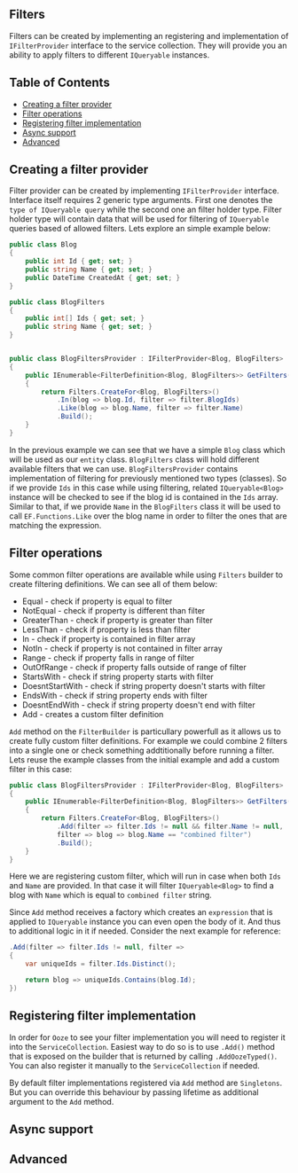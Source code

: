 ## Filters

Filters can be created by implementing an registering and implementation of `IFilterProvider` interface to the service collection. They will provide you an ability to apply filters to different `IQueryable` instances.

## Table of Contents
- [Creating a filter provider](#creating-a-filter-provider)
- [Filter operations](#filter-operations)
- [Registering filter implementation](#registering-filter-implementation)
- [Async support](#async-support)
- [Advanced](#advanced)
  

## Creating a filter provider
Filter provider can be created by implementing `IFilterProvider` interface. Interface itself requires 2 generic type arguments. First one denotes the `type of IQueryable query` while the second one an filter holder type. Filter holder type will contain data that will be used for filtering of `IQueryable` queries based of allowed filters. Lets explore an simple example below:

```csharp
public class Blog 
{
    public int Id { get; set; }
    public string Name { get; set; }
    public DateTime CreatedAt { get; set; }
}

public class BlogFilters
{
    public int[] Ids { get; set; }
    public string Name { get; set; }
}


public class BlogFiltersProvider : IFilterProvider<Blog, BlogFilters>
{
    public IEnumerable<FilterDefinition<Blog, BlogFilters>> GetFilters()
    {
        return Filters.CreateFor<Blog, BlogFilters>()
            .In(blog => blog.Id, filter => filter.BlogIds)
            .Like(blog => blog.Name, filter => filter.Name)
            .Build();
    }
}

```

In the previous example we can see that we have a simple `Blog` class which will be used as our `entity` class. `BlogFilters` class will hold different available filters that we can use. `BlogFiltersProvider` contains implementation of filtering for previously mentioned two types (classes). So if we provide `Ids` in this case while using filtering, related `IQueryable<Blog>` instance will be checked to see if the blog id is contained in the `Ids` array. Similar to that, if we provide `Name` in the `BlogFilters` class it will be used to call `EF.Functions.Like` over the blog name in order to filter the ones that are matching the expression.

## Filter operations
Some common filter operations are available while using `Filters` builder to create filtering definitions. We can see all of them below:
 - Equal - check if property is equal to filter
 - NotEqual - check if property is different than filter
 - GreaterThan - check if property is greater than filter
 - LessThan - check if property is less than filter
 - In - check if property is contained in filter array
 - NotIn - check if property is not contained in filter array
 - Range - check if property falls in range of filter
 - OutOfRange - check if property falls outside of range of filter
 - StartsWith - check if string property starts with filter
 - DoesntStartWith - check if string property doesn't starts with filter
 - EndsWith - check if string property ends with filter
 - DoesntEndWith - check if string property doesn't end with filter
 - Add - creates a custom filter definition

`Add` method on the `FilterBuilder` is particullary powerfull as it allows us to create fully custom filter definitions. For example we could combine 2 filters into a single one or check something addtitionally before running a filter. Lets reuse the example classes from the initial example and add a custom filter in this case:

```csharp
public class BlogFiltersProvider : IFilterProvider<Blog, BlogFilters>
{
    public IEnumerable<FilterDefinition<Blog, BlogFilters>> GetFilters()
    {
        return Filters.CreateFor<Blog, BlogFilters>()
            .Add(filter => filter.Ids != null && filter.Name != null,
            filter => blog => blog.Name == "combined filter")
            .Build();
    }
}
```

Here we are registering custom filter, which will run in case when both `Ids` and `Name` are provided. In that case it will filter `IQueryable<Blog>` to find a blog with `Name` which is equal to `combined filter` string. 

Since `Add` method receives a factory which creates an `expression` that is applied to `IQueryable` instance you can even open the body of it. And thus to additional logic in it if needed. Consider the next example for reference:

```csharp
.Add(filter => filter.Ids != null, filter => 
{
    var uniqueIds = filter.Ids.Distinct();

    return blog => uniqueIds.Contains(blog.Id);
})
```

## Registering filter implementation
In order for `Ooze` to see your filter implementation you will need to register it into the `ServiceCollection`. Easiest way to do so is to use `.Add()` method that is exposed on the builder that is returned by calling `.AddOozeTyped()`. You can also register it manually to the `ServiceCollection` if needed.

By default filter implementations registered via `Add` method are `Singletons`. But you can override this behaviour by passing lifetime as additional argument to the `Add` method.

## Async support

## Advanced
